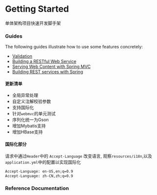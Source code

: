 # Getting Started

单体架构项目快速开发脚手架

### Guides

The following guides illustrate how to use some features concretely:

* [Validation](https://spring.io/guides/gs/validating-form-input/)
* [Building a RESTful Web Service](https://spring.io/guides/gs/rest-service/)
* [Serving Web Content with Spring MVC](https://spring.io/guides/gs/serving-web-content/)
* [Building REST services with Spring](https://spring.io/guides/tutorials/rest/)

#### 更新清单
- 全局异常处理
- 自定义注解校验参数
- 支持国际化
- 针对`webmvc`的单元测试
- 序列化统一为Gson
- 增加Mybatis支持
- 增加HBase支持

#### 国际化部分
请求中通过`Header`中的 `Accept-Language` 改变语言, 观察`resources/i18n`,以及 `application.yml`中的配置以实现国际化
```html
Accept-Language: en-US,en;q=0.9
Accept-Language: zh-CN,zh;q=0.9
```
### Reference Documentation


